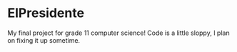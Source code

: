 # ElPresidente
My final project for grade 11 computer science!
Code is a little sloppy, I plan on fixing it up sometime.

